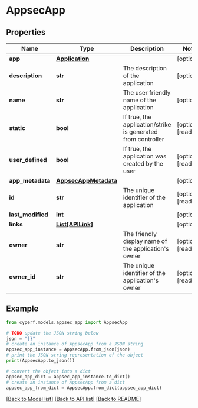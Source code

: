# AppsecApp


## Properties

Name | Type | Description | Notes
------------ | ------------- | ------------- | -------------
**app** | [**Application**](Application.md) |  | [optional] 
**description** | **str** | The description of the application | [optional] 
**name** | **str** | The user friendly name of the application | [optional] 
**static** | **bool** | If true, the application/strike is generated from controller | [optional] [readonly] 
**user_defined** | **bool** | If true, the application was created by the user | [optional] [readonly] 
**app_metadata** | [**AppsecAppMetadata**](AppsecAppMetadata.md) |  | [optional] 
**id** | **str** | The unique identifier of the application | [optional] [readonly] 
**last_modified** | **int** |  | [optional] 
**links** | [**List[APILink]**](APILink.md) |  | [optional] 
**owner** | **str** | The friendly display name of the application&#39;s owner | [optional] [readonly] 
**owner_id** | **str** | The unique identifier of the application&#39;s owner | [optional] [readonly] 

## Example

```python
from cyperf.models.appsec_app import AppsecApp

# TODO update the JSON string below
json = "{}"
# create an instance of AppsecApp from a JSON string
appsec_app_instance = AppsecApp.from_json(json)
# print the JSON string representation of the object
print(AppsecApp.to_json())

# convert the object into a dict
appsec_app_dict = appsec_app_instance.to_dict()
# create an instance of AppsecApp from a dict
appsec_app_from_dict = AppsecApp.from_dict(appsec_app_dict)
```
[[Back to Model list]](../README.md#documentation-for-models) [[Back to API list]](../README.md#documentation-for-api-endpoints) [[Back to README]](../README.md)


